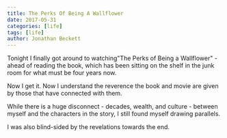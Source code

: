 ```yaml
---
title: The Perks Of Being A Wallflower
date: 2017-05-31
categories: [life]
tags: [life]
author: Jonathan Beckett
---
```


Tonight I finally got around to watching"The Perks of Being a Wallflower" - ahead of reading the book, which has been sitting on the shelf in the junk room for what must be four years now.

Now I get it. Now I understand the reverence the book and movie are given by those that have connected with them.

While there is a huge disconnect - decades, wealth, and culture - between myself and the characters in the story, I still found myself drawing parallels.

I was also blind-sided by the revelations towards the end.